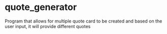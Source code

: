 # quote_generator
Program that allows for multiple quote card to be created and based on the user input, it will provide different quotes 
